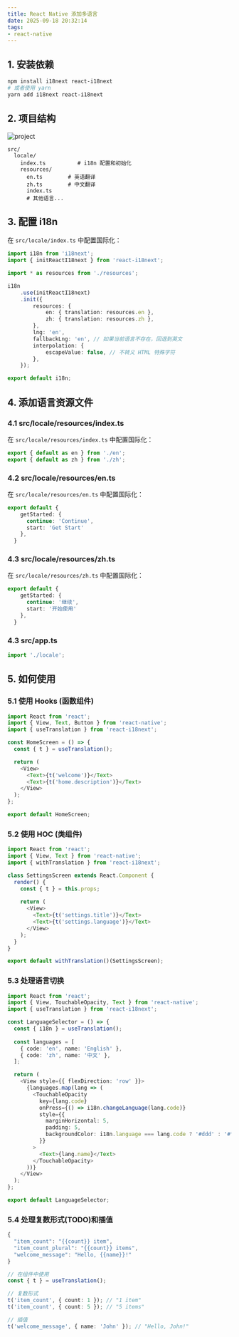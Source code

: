 ```yaml
---
title: React Native 添加多语言
date: 2025-09-18 20:32:14
tags:
- react-native
---
```


## 1. 安装依赖
```bash
npm install i18next react-i18next
# 或者使用 yarn
yarn add i18next react-i18next
```

## 2. 项目结构
![project](project.png)

```file
src/
  locale/
    index.ts          # i18n 配置和初始化
    resources/
      en.ts        # 英语翻译
      zh.ts        # 中文翻译
      index.ts
      # 其他语言...
```

## 3. 配置 i18n

在 `src/locale/index.ts` 中配置国际化：

```ts
import i18n from 'i18next';
import { initReactI18next } from 'react-i18next';

import * as resources from './resources';

i18n
    .use(initReactI18next)
    .init({
        resources: {
            en: { translation: resources.en },
            zh: { translation: resources.zh },
        },
        lng: 'en',
        fallbackLng: 'en', // 如果当前语言不存在，回退到英文
        interpolation: {
            escapeValue: false, // 不转义 HTML 特殊字符
        },
    });

export default i18n;

```

## 4. 添加语言资源文件

### 4.1 src/locale/resources/index.ts
在 `src/locale/resources/index.ts` 中配置国际化：

```ts
export { default as en } from './en';
export { default as zh } from './zh';
```

### 4.2 src/locale/resources/en.ts

在 `src/locale/resources/en.ts` 中配置国际化：

```ts
export default {
    getStarted: {
      continue: 'Continue',
      start: 'Get Start'
    },
  }

```

### 4.3 src/locale/resources/zh.ts

在 `src/locale/resources/zh.ts` 中配置国际化：

```ts
export default {
    getStarted: {
      continue: '继续',
      start: '开始使用'
    },
  }

```

### 4.3 src/app.ts

```ts
import './locale';
```

## 5. 如何使用

### 5.1 使用 Hooks (函数组件)
```ts
import React from 'react';
import { View, Text, Button } from 'react-native';
import { useTranslation } from 'react-i18next';

const HomeScreen = () => {
  const { t } = useTranslation();

  return (
    <View>
      <Text>{t('welcome')}</Text>
      <Text>{t('home.description')}</Text>
    </View>
  );
};

export default HomeScreen;
```

### 5.2 使用 HOC (类组件)
```ts
import React from 'react';
import { View, Text } from 'react-native';
import { withTranslation } from 'react-i18next';

class SettingsScreen extends React.Component {
  render() {
    const { t } = this.props;
    
    return (
      <View>
        <Text>{t('settings.title')}</Text>
        <Text>{t('settings.language')}</Text>
      </View>
    );
  }
}

export default withTranslation()(SettingsScreen);
```

### 5.3 处理语言切换

```ts
import React from 'react';
import { View, TouchableOpacity, Text } from 'react-native';
import { useTranslation } from 'react-i18next';

const LanguageSelector = () => {
  const { i18n } = useTranslation();
  
  const languages = [
    { code: 'en', name: 'English' },
    { code: 'zh', name: '中文' },
  ];

  return (
    <View style={{ flexDirection: 'row' }}>
      {languages.map(lang => (
        <TouchableOpacity
          key={lang.code}
          onPress={() => i18n.changeLanguage(lang.code)}
          style={{
            marginHorizontal: 5,
            padding: 5,
            backgroundColor: i18n.language === lang.code ? '#ddd' : '#fff'
          }}
        >
          <Text>{lang.name}</Text>
        </TouchableOpacity>
      ))}
    </View>
  );
};

export default LanguageSelector;
```

### 5.4 处理复数形式(TODO)和插值

```ts
{
  "item_count": "{{count}} item",
  "item_count_plural": "{{count}} items",
  "welcome_message": "Hello, {{name}}!"
}
```

```ts
// 在组件中使用
const { t } = useTranslation();

// 复数形式
t('item_count', { count: 1 }); // "1 item"
t('item_count', { count: 5 }); // "5 items"

// 插值
t('welcome_message', { name: 'John' }); // "Hello, John!"
```